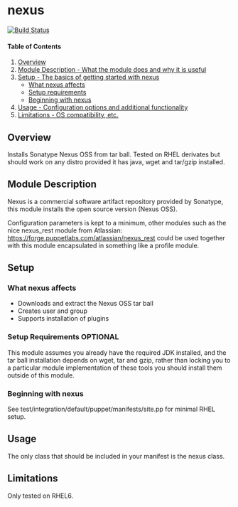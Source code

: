 # nexus

[![Build Status](https://secure.travis-ci.org/unibet/puppet-nexus.png)](http://travis-ci.org/unibet/puppet-nexus)

#### Table of Contents

1. [Overview](#overview)
2. [Module Description - What the module does and why it is useful](#module-description)
3. [Setup - The basics of getting started with nexus](#setup)
    * [What nexus affects](#what-nexus-affects)
    * [Setup requirements](#setup-requirements)
    * [Beginning with nexus](#beginning-with-nexus)
4. [Usage - Configuration options and additional functionality](#usage)
5. [Limitations - OS compatibility, etc.](#limitations)

## Overview

Installs Sonatype Nexus OSS from tar ball. Tested on RHEL derivates but should
work on any distro provided it has java, wget and tar/gzip installed.

## Module Description

Nexus is a commercial software artifact repository provided by Sonatype, this
module installs the open source version (Nexus OSS).

Configuration parameters is kept to a minimum, other modules such as the
nice nexus_rest module from Atlassian: https://forge.puppetlabs.com/atlassian/nexus_rest
could be used together with this module encapsulated in something like a
profile module.

## Setup

### What nexus affects

* Downloads and extract the Nexus OSS tar ball
* Creates user and group
* Supports installation of plugins

### Setup Requirements **OPTIONAL**

This module assumes you already have the required JDK installed, and the
tar ball installation depends on wget, tar and gzip, rather than locking
you to a particular module implementation of these tools you should
install them outside of this module.

### Beginning with nexus

See test/integration/default/puppet/manifests/site.pp for minimal RHEL
setup.

## Usage

The only class that should be included in your manifest is the nexus class.

## Limitations

Only tested on RHEL6.

